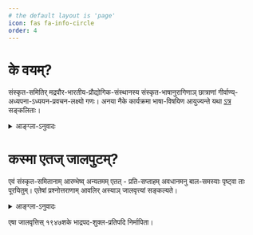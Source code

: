 ```yaml
---
# the default layout is 'page'
icon: fas fa-info-circle
order: 4
---
```


# के वयम्?

संस्कृत-समितिर् मद्रपौर-भारतीय-प्रौद्योगिक-संस्थानस्य संस्कृत-भाषानुरागिणाञ् छात्राणां गीर्वाण्य्-अध्यपना-ऽध्ययन-प्रवचन-लक्ष्यो गणः। अनया नैके कार्यक्रमा भाषा-विषयिण आयुज्यन्ते यथा [ऽत्र](https://www.youtube.com/@samskrutasamitiSamskrutasamiti) सङ्कलिताः।

<details>
  <summary>आङ्ग्ला-ऽनुवादः</summary>

  # Who Are We?

  The SaṃskṛtaSamiti is a group for the teaching, study and discourse of the students of the Indian Institute of Technology, Madras, who are fond of Sanskrit language. It organizes many language-related programs such as those compiled [here](https://www.youtube.com/@samskrutasamitiSamskrutasamiti).
  
</details>



# कस्मा एतज् जालपुटम्?

एवं संस्कृत-समितानाम् आरम्भेष्व् अन्यतमम् एतत् - प्रति-सप्ताहम् अवधानमनु बाल-समस्याः पृष्ट्वा ताः पूरयितुम्। एतेषां प्रश्नोत्तराणाम् आवलिर् अस्याञ् जालवृत्त्यां सङ्कल्यते।

<details>
  <summary>आङ्ग्ला-ऽनुवादः</summary>

  # What Is This Website?

  This is one of such efforts of the members of the SaṃskṛtaSamiti - to pose simple problems every week inspired by "avadhāna" and solve them. A list of these questions and answers is compiled in this blog.
  
</details>

एषा जालवृत्तिस् १९४७शके भाद्रपद-शुक्ल-प्रतिपदि निर्मापिता।
